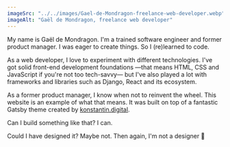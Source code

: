 ```yaml
---
imageSrc: "../../images/Gael-de-Mondragon-freelance-web-developer.webp"
imageAlt: "Gaël de Mondragon, freelance web developer"
---
```


My name is Gaël de Mondragon. I'm a trained software engineer and former product manager. I was eager to create things. So I (re)learned to code.

As a web developer, I love to experiment with different technologies. I've got solid front-end development foundations —that means HTML, CSS and JavaScript if you're not too tech-savvy— but I've also played a lot with frameworks and libraries such as Django, React and its ecosystem. 

As a former product manager, I know when not to reinvent the wheel. This website is an example of what that means. It was built on top of a fantastic Gatsby theme created by <a href="https://konstantin.digital" target="_blank" rel="nofollow noopener noreferrer" aria-label="External Link"><u>konstantin.digital</u></a>.

Can I build something like that? I can.

Could I have designed it? Maybe not. Then again, I'm not a designer 🤷
